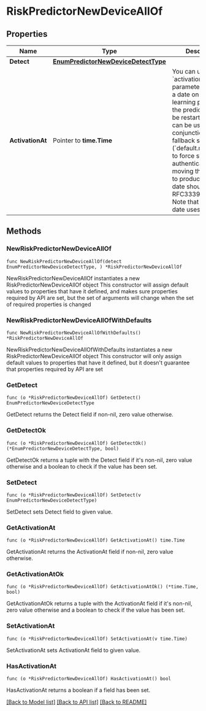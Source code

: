 # RiskPredictorNewDeviceAllOf

## Properties

Name | Type | Description | Notes
------------ | ------------- | ------------- | -------------
**Detect** | [**EnumPredictorNewDeviceDetectType**](EnumPredictorNewDeviceDetectType.md) |  | 
**ActivationAt** | Pointer to **time.Time** | You can use the &#x60;activationAt&#x60; parameter to specify a date on which the learning process for the predictor should be restarted. This can be used in conjunction with the fallback setting (&#x60;default.result.level&#x60;) to force strong authentication when moving the predictor to production. The date should be in an RFC3339 format. Note that activation date uses UTC time. | [optional] 

## Methods

### NewRiskPredictorNewDeviceAllOf

`func NewRiskPredictorNewDeviceAllOf(detect EnumPredictorNewDeviceDetectType, ) *RiskPredictorNewDeviceAllOf`

NewRiskPredictorNewDeviceAllOf instantiates a new RiskPredictorNewDeviceAllOf object
This constructor will assign default values to properties that have it defined,
and makes sure properties required by API are set, but the set of arguments
will change when the set of required properties is changed

### NewRiskPredictorNewDeviceAllOfWithDefaults

`func NewRiskPredictorNewDeviceAllOfWithDefaults() *RiskPredictorNewDeviceAllOf`

NewRiskPredictorNewDeviceAllOfWithDefaults instantiates a new RiskPredictorNewDeviceAllOf object
This constructor will only assign default values to properties that have it defined,
but it doesn't guarantee that properties required by API are set

### GetDetect

`func (o *RiskPredictorNewDeviceAllOf) GetDetect() EnumPredictorNewDeviceDetectType`

GetDetect returns the Detect field if non-nil, zero value otherwise.

### GetDetectOk

`func (o *RiskPredictorNewDeviceAllOf) GetDetectOk() (*EnumPredictorNewDeviceDetectType, bool)`

GetDetectOk returns a tuple with the Detect field if it's non-nil, zero value otherwise
and a boolean to check if the value has been set.

### SetDetect

`func (o *RiskPredictorNewDeviceAllOf) SetDetect(v EnumPredictorNewDeviceDetectType)`

SetDetect sets Detect field to given value.


### GetActivationAt

`func (o *RiskPredictorNewDeviceAllOf) GetActivationAt() time.Time`

GetActivationAt returns the ActivationAt field if non-nil, zero value otherwise.

### GetActivationAtOk

`func (o *RiskPredictorNewDeviceAllOf) GetActivationAtOk() (*time.Time, bool)`

GetActivationAtOk returns a tuple with the ActivationAt field if it's non-nil, zero value otherwise
and a boolean to check if the value has been set.

### SetActivationAt

`func (o *RiskPredictorNewDeviceAllOf) SetActivationAt(v time.Time)`

SetActivationAt sets ActivationAt field to given value.

### HasActivationAt

`func (o *RiskPredictorNewDeviceAllOf) HasActivationAt() bool`

HasActivationAt returns a boolean if a field has been set.


[[Back to Model list]](../README.md#documentation-for-models) [[Back to API list]](../README.md#documentation-for-api-endpoints) [[Back to README]](../README.md)


